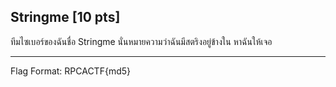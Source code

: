 ## Stringme [10 pts]

ทีมไซเบอร์ของฉันชื่อ Stringme นั่นหมายความว่าฉันมีสตริงอยู่ข้างใน หาฉันให้เจอ
<br><hr>
Flag Format: RPCACTF{md5}
